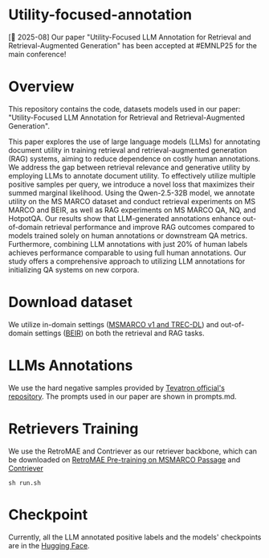 # Utility-focused-annotation
[🎉 2025-08] Our paper "Utility-Focused LLM Annotation for Retrieval and Retrieval-Augmented Generation" has been accepted at #EMNLP25 for the main conference! 

# Overview
This repository contains the code, datasets models used in our paper: "Utility-Focused LLM Annotation for Retrieval and Retrieval-Augmented Generation". 

This paper explores the use of large language models (LLMs) for annotating document utility in training retrieval and retrieval-augmented generation (RAG) systems, aiming to reduce dependence on costly human annotations. We address the gap between retrieval relevance and generative utility by employing LLMs to annotate document utility. To effectively utilize multiple positive samples per query, we introduce a novel loss that maximizes their summed marginal likelihood. Using the Qwen-2.5-32B model, we annotate utility on the MS MARCO dataset and conduct retrieval experiments on MS MARCO and BEIR, as well as RAG experiments on MS MARCO QA, NQ, and HotpotQA. Our results show that LLM-generated annotations enhance out-of-domain retrieval performance and improve RAG outcomes compared to models trained solely on human annotations or downstream QA metrics. Furthermore, combining LLM annotations with just 20\% of human labels achieves performance comparable to using full human annotations. Our study offers a comprehensive approach to utilizing LLM annotations for initializing QA systems on new corpora. 

# Download dataset 
We utilize in-domain settings ([MSMARCO v1 and TREC-DL](https://microsoft.github.io/msmarco/Datasets)) and out-of-domain settings ([BEIR](https://github.com/beir-cellar/beir)) on both the retrieval and RAG tasks. 

# LLMs Annotations
We use the hard negative samples provided by [Tevatron official's repository](https://www.dropbox.com/scl/fi/pkm1mtgfobae9kuesp7dr/train-tevatron.jsonl?rlkey=2thutc4zkozr9jp4zbbrz5rvi&dl=0). 
The prompts used in our paper are shown in prompts.md. 


# Retrievers Training 
We use the RetroMAE and Contriever as our retriever backbone, which can be downloaded on [RetroMAE Pre-training on MSMARCO Passage](https://github.com/staoxiao/RetroMAE/blob/master/examples/pretrain/README.md) and [Contriever](https://huggingface.co/facebook/contriever)

```
sh run.sh
```

# Checkpoint
Currently, all the LLM annotated positive labels and the models' checkpoints are in the [Hugging Face](hengranZhang/Utility_focused_annotation).




